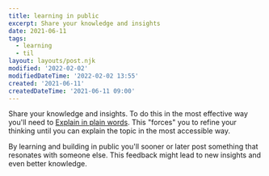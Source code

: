 ```yaml
---
title: learning in public
excerpt: Share your knowledge and insights
date: 2021-06-11
tags: 
  - learning
  - til
layout: layouts/post.njk
modified: '2022-02-02'
modifiedDateTime: '2022-02-02 13:55'
created: '2021-06-11'
createdDateTime: '2021-06-11 09:00'
---
```


Share your knowledge and insights. To do this in the most effective way you'll need to [Explain in plain words](/posts/explain-in-plain-words). This "forces" you to refine your thinking until you can explain the topic in the most accessible way.

By learning and building in public you'll sooner or later post something that resonates with someone else. This feedback might lead to new insights and even better knowledge.
